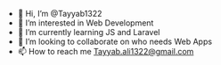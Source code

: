 - 👋 Hi, I’m @Tayyab1322
- 👀 I’m interested in Web Development
- 🌱 I’m currently learning JS and Laravel
- 💞️ I’m looking to collaborate on who needs Web Apps
- 📫 How to reach me Tayyab.ali1322@gmail.com

<!---
Tayyab1322/Tayyab1322 is a ✨ special ✨ repository because its `README.md` (this file) appears on your GitHub profile.
You can click the Preview link to take a look at your changes.
--->
